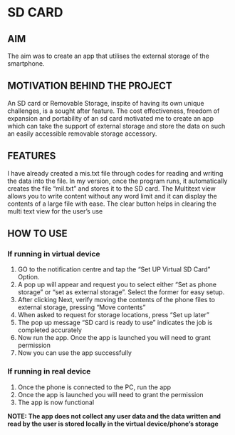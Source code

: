 # SD CARD

## AIM 
The aim was to create an app that utilises the external storage of the smartphone. 

## MOTIVATION BEHIND THE PROJECT
An SD card or Removable Storage, inspite of having its own unique challenges, is a sought after feature. The cost effectiveness, freedom of expansion and portability of an sd card motivated me to create an app which can take the support of external storage and store the data on such an easily accessible removable storage accessory. 

## FEATURES
I have already created a mis.txt file through codes for reading and writing the data into the file. In my version, once the program runs, it automatically creates the file “mil.txt” and stores it to the SD card. The Multitext view allows you to write content without any word limit and it can display the contents of a large file with ease. The clear button helps in clearing the multi text view for the user’s use

## HOW TO USE
### If running in virtual device
1) GO to the notification centre and tap the “Set UP Virtual SD Card” Option. 
2) A pop up will appear and request you to select either “Set as phone storage” or “set as external storage”. Select the former for easy setup.
3) After clicking Next, verify moving the contents of the phone files to external storage, pressing “Move contents”
4) When asked to request for storage locations, press “Set up later”
5) The pop up message “SD card is ready to use” indicates the job is completed accurately
6) Now run the app. Once the app is launched you will need to grant permission
7) Now you can use the app successfully

### If running in real device
1) Once the phone is connected to the PC, run the app
2) Once the app is launched you will need to grant the permission
3) The app is now functional

**NOTE: The app does not collect any user data and the data written and read by the user is stored locally in the virtual device/phone’s storage**